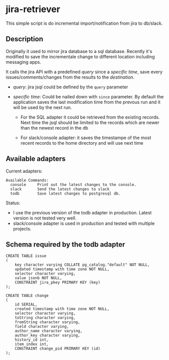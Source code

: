 
# jira-retriever

This simple script is do incremental import/notification from jira to db/slack.


## Description

Originally it used to mirror jira database to a sql database. Recently it's modified to save the incrementale change to different location including messaging apps.

It calls the jira API with a predefined _query_ since a _specific time_, save every issues/comments/changes from the results to the _destination_.

 * _query_: jira jsql could be defined by the `query` parameter

 * _specific time_: Could be nailed down with `since` parameter. By default the application saves the last modification time from the prevous run and it will be used by the next run.

   * For the SQL adapter it could be retrieved from the existing records. Next time the jsql should be limited to the records which are newer than the newest record in the db

	* For slack/console adapter: it saves the timestampe of the most recent records to the home directory and will use next time

## Available adapters

Current adapters:

```
Available Commands:
  console     Print out the latest changes to the console.
  slack       Send the latest changes to slack
  todb        Save latest changes to postgresql db.
```

Status: 

 * I use the previous version of the todb adapter in production. Latest version is not tested very well.
 * slack/console adapter is used in production and tested with multiple projects.

## Schema required by the todb adapter

```
CREATE TABLE issue
(
    key character varying COLLATE pg_catalog."default" NOT NULL,
    updated timestamp with time zone NOT NULL,
    selector character varying,
    value jsonb NOT NULL,
    CONSTRAINT jira_pkey PRIMARY KEY (key)
);

CREATE TABLE change
(
    id SERIAL,
    created timestamp with time zone NOT NULL,
    selector character varying,
    toString character varying,
    fromString character varying,
    field character varying,
    author_name character varying,
    author_key character varying,
    history_id int,
    item_index int,
    CONSTRAINT change_pid PRIMARY KEY (id)
);

```
